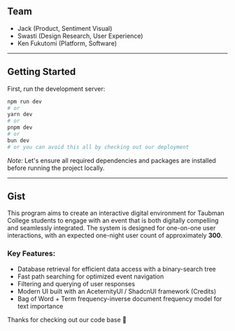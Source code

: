 ## Team

- Jack (Product, Sentiment Visual)
- Swasti (Design Research, User Experience)
- Ken Fukutomi (Platform, Software)

---

## Getting Started  

First, run the development server:  

```bash
npm run dev
# or 
yarn dev
# or
pnpm dev
# or
bun dev
# or you can avoid this all by checking out our deployment
```

*Note:* Let's ensure all required dependencies and packages are installed before running the project locally.  

---

## Gist  

This program aims to create an interactive digital environment for Taubman College students to engage with an event that is both digitally compelling and seamlessly integrated. The system is designed for one-on-one user interactions, with an expected one-night user count of approximately **300**.  

### Key Features:  
- Database retrieval for efficient data access with a binary-search tree 
- Fast path searching for optimized event navigation  
- Filtering and querying of user responses  
- Modern UI built with an AceternityUI / ShadcnUI framework (Credits)
- Bag of Word + Term frequency-inverse document frequency model for text importance

Thanks for checking out our code base 💯
